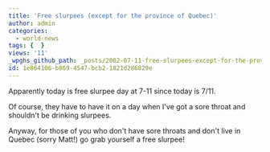 ```yaml
---
title: 'Free slurpees (except for the province of Quebec)'
author: admin
categories:
  - world-news
tags: {  }
views: '11'
_wpghs_github_path: _posts/2002-07-11-free-slurpees-except-for-the-province-of-quebec.md
id: 1e864106-b869-4547-bcb2-1821d286829e
---
```

<p>Apparently today is free slurpee day at 7-11 since today is 7/11.</p>
<p>Of course, they have to have it on a day when I've got a sore throat and shouldn't be drinking slurpees.</p>
<p>Anyway, for those of you who don't have sore throats and don't live in Quebec (sorry Matt!) go grab yourself a free slurpee!</p>

